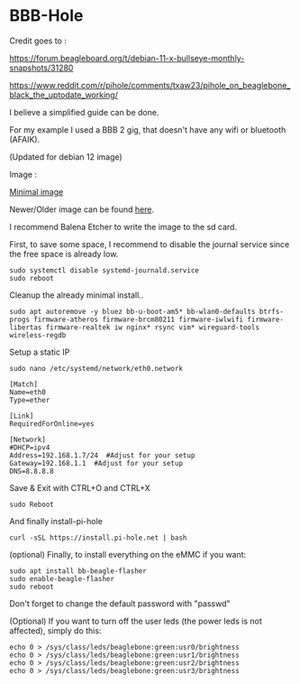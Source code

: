 # BBB-Hole


Credit goes to :

https://forum.beagleboard.org/t/debian-11-x-bullseye-monthly-snapshots/31280

https://www.reddit.com/r/pihole/comments/txaw23/pihole_on_beaglebone_black_the_uptodate_working/


I believe a simplified guide can be done.

For my example I used a BBB 2 gig, that doesn't have any wifi or bluetooth (AFAIK).

(Updated for debian 12 image)

Image :

[Minimal image](https://rcn-ee.com/rootfs/debian-armhf-12-bookworm-minimal-mainline/2024-04-04/am335x-debian-12.5-minimal-armhf-2024-04-04-2gb.img.bz2)

Newer/Older image can be found [here](https://rcn-ee.com/rootfs/debian-armhf-12-bookworm-minimal-mainline/).

I recommend Balena Etcher to write the image to the sd card.


First, to save some space, I recommend to disable the journal service since the free space is already low.

```shell
sudo systemctl disable systemd-journald.service
sudo reboot
```


Cleanup the already minimal install..

```shell
sudo apt autoremove -y bluez bb-u-boot-am5* bb-wlan0-defaults btrfs-progs firmware-atheros firmware-brcm80211 firmware-iwlwifi firmware-libertas firmware-realtek iw nginx* rsync vim* wireguard-tools wireless-regdb
```


Setup a static IP
```shell
sudo nano /etc/systemd/network/eth0.network
```

```shell
[Match]
Name=eth0
Type=ether

[Link]
RequiredForOnline=yes

[Network]
#DHCP=ipv4
Address=192.168.1.7/24  #Adjust for your setup
Gateway=192.168.1.1  #Adjust for your setup
DNS=8.8.8.8
```

Save & Exit with CTRL+O and CTRL+X

```shell
sudo Reboot
```


And finally install-pi-hole
```shell
curl -sSL https://install.pi-hole.net | bash
```

(optional) Finally, to install everything on the eMMC if you want:
```shell
sudo apt install bb-beagle-flasher
sudo enable-beagle-flasher
sudo reboot
```

Don't forget to change the default password with "passwd"

(Optional) If you want to turn off the user leds (the power leds is not affected), simply do this:
```shell
echo 0 > /sys/class/leds/beaglebone:green:usr0/brightness
echo 0 > /sys/class/leds/beaglebone:green:usr1/brightness
echo 0 > /sys/class/leds/beaglebone:green:usr2/brightness
echo 0 > /sys/class/leds/beaglebone:green:usr3/brightness
```
